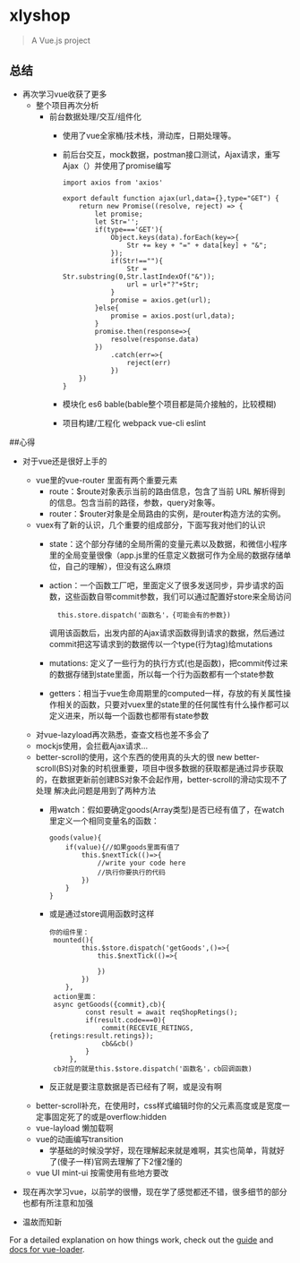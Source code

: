 # xlyshop

> A Vue.js project

## 总结
  - 再次学习vue收获了更多
      -  整个项目再次分析
            - 前台数据处理/交互/组件化  
                -   使用了vue全家桶/技术栈，滑动库，日期处理等。
                -   前后台交互，mock数据，postman接口测试，Ajax请求，重写Ajax（）并使用了promise编写
                
                        import axios from 'axios'
                        
                        export default function ajax(url,data={},type="GET") {
                            return new Promise((resolve, reject) => {
                                let promise;
                                let Str='';
                                if(type==='GET'){
                                    Object.keys(data).forEach(key=>{
                                        Str += key + "=" + data[key] + "&";
                                    });
                                    if(Str!==""){
                                        Str = Str.substring(0,Str.lastIndexOf("&"));
                                        url = url+"?"+Str;
                                    }
                                    promise = axios.get(url);
                                }else{
                                    promise = axios.post(url,data);
                                }
                                promise.then(response=>{
                                    resolve(response.data)
                                })
                                    .catch(err=>{
                                        reject(err)
                                    })
                            })
                        }
                -   模块化 es6 bable(bable整个项目都是简介接触的，比较模糊)
                -   项目构建/工程化 webpack vue-cli eslint

##心得
  - 对于vue还是很好上手的
    - vue里的vue-router 里面有两个重要元素  
        - route：$route对象表示当前的路由信息，包含了当前 URL 解析得到的信息。包含当前的路径，参数，query对象等。
        - router：$router对象是全局路由的实例，是router构造方法的实例。
    - vuex有了新的认识，几个重要的组成部分，下面写我对他们的认识
        - state：这个部分存储的全局所需的变量元素以及数据，和微信小程序里的全局变量很像（app.js里的任意定义数据可作为全局的数据存储单位，自己的理解），但没有这么麻烦
        - action：一个函数工厂吧，里面定义了很多发送同步，异步请求的函数，这些函数自带commit参数，我们可以通过配置好store来全局访问
                
                this.store.dispatch('函数名'，{可能会有的参数})
            调用该函数后，出发内部的Ajax请求函数得到请求的数据，然后通过commit把这写请求到的数据传以一个type(行为tag)给mutations
        - mutations: 定义了一些行为的执行方式(也是函数)，把commit传过来的数据存储到state里面，所以每一个行为函数都有一个state参数
        - getters：相当于vue生命周期里的computed一样，存放的有关属性操作相关的函数，只要对vuex里的state里的任何属性有什么操作都可以定义进来，所以每一个函数也都带有state参数
    - 对vue-lazyload再次熟悉，查查文档也差不多会了
    -   mockjs使用，会拦截Ajax请求...
    -   better-scroll的使用，这个东西的使用真的头大的很  new better-scroll(BS)对象的时机很重要，项目中很多数据的获取都是通过异步获取的，在数据更新前创建BS对象不会起作用，better-scroll的滑动实现不了处理
    解决此问题是用到了两种方法
        -   用watch：假如要确定goods(Array类型)是否已经有值了，在watch里定义一个相同变量名的函数：
        
                goods(value){
                    if(value){//如果goods里面有值了
                        this.$nextTick(()=>{
                            //write your code here
                            //执行你要执行的代码
                        })
                    }
                }
        -   或是通过store调用函数时这样
                
                你的组件里：
                 mounted(){
                        this.$store.dispatch('getGoods',()=>{
                            this.$nextTick(()=>{
                                
                            })
                        })
                    },
                 action里面：
                 async getGoods({commit},cb){
                         const result = await reqShopRetings();
                         if(result.code===0){
                             commit(RECEVIE_RETINGS,{retings:result.retings});
                             cb&&cb()
                         }
                     },
                 cb对应的就是this.$store.dispatch('函数名'，cb回调函数)
                 
        -   反正就是要注意数据是否已经有了啊，或是没有啊
    -  better-scroll补充，在使用时，css样式编辑时你的父元素高度或是宽度一定事固定死了的或是overflow:hidden    
    -   vue-layload 懒加载啊
    -   vue的动画编写transition
        -   学基础的时候没学好，现在理解起来就是难啊，其实也简单，背就好了(傻子一样)官网去理解了下2懂2懂的
    -  vue UI mint-ui 按需使用有些地方要改    
    
  - 现在再次学习vue，以前学的很懵，现在学了感觉都还不错，很多细节的部分也都有所注意和加强  
  - 温故而知新  
        
        
        
        
        
        
        
        
        
        
        
        
        
        
        
        
For a detailed explanation on how things work, check out the [guide](http://vuejs-templates.github.io/webpack/) and [docs for vue-loader](http://vuejs.github.io/vue-loader).
